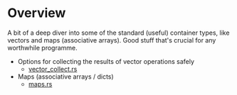 # Overview

A bit of a deep diver into some of the standard (useful) container types, like vectors and maps (associative arrays). Good stuff that's crucial for any worthwhile programme.

* Options for collecting the results of vector operations safely
  * [vector_collect.rs](../5.containers/vector_collect.rs)
* Maps (associative arrays / dicts)
  * [maps.rs](../5.containers/maps.rs)

